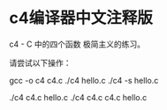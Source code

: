 # c4编译器中文注释版



c4 - C 中的四个函数
极简主义的练习。

请尝试以下操作：

gcc -o c4 c4.c
./c4 hello.c
./c4 -s hello.c

./c4 c4.c hello.c
./c4 c4.c c4.c hello.c
